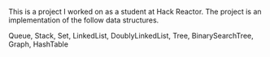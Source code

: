 This is a project I worked on as a student at Hack Reactor.  The project is an implementation of the follow data structures.

Queue, 
Stack,
Set,
LinkedList,
DoublyLinkedList,
Tree,
BinarySearchTree,
Graph,
HashTable
